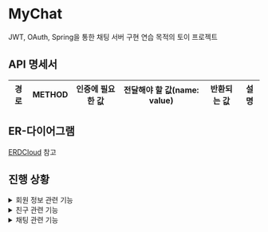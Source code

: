 # MyChat

JWT, OAuth, Spring을 통한 채팅 서버 구현 연습 목적의 토이 프로젝트

## API 명세서
|경로|METHOD|인증에 필요한 값|전달해야 할 값(name: value)|반환되는 값|설명|
|---|---|---|---|---|---|

## ER-다이어그램
[ERDCloud](https://www.erdcloud.com/d/wjeAJAgfieEpQtStm) 참고

## 진행 상황
<details>
  <summary>회원 정보 관련 기능</summary>
  <div markdown="1">
  
  - [x] Google OAuth를 이용한 회원가입/로그인
  - [x] 자체 회원가입/로그인
  - [x] 엑세스 토큰 재발급
  - [ ] 회원 정보 수정
</details>
<details>
  <summary>친구 관련 기능</summary>
  <div markdown="1">
  
- [x] 친구 추가
- [x] 친구 삭제
- [x] 친구 조회(조건X)
- [x] 친구 검색(조건O)
- [x] 다른 사용자 검색(조건O)
- [x] 보낸 친구 신청 조회
- [x] 받은 친구 신청 조회
- [x] 친구 신청 거절
- [x] 유저 차단
- [x] 유저 차단 해제
</details>
<details>
  <summary>채팅 관련 기능</summary>
  <div markdown="1">
  
- [ ] 1:1 채팅방 생성
- [ ] 단체 채팅방 생성
- [ ] 채팅방 수정
- [ ] 채팅방 초대
- [ ] 채팅방 나가기
- [ ] 채팅 생성
- [ ] 채팅 조회(조건X)
- [ ] 채팅 검색(조건O)
- [ ] 채팅 삭제(5분 안에 삭제시 완전 삭제, 이후엔 '삭제된 메시지입니다' 표시)
</details>
